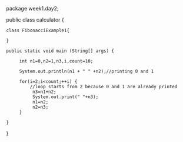 package week1.day2;

public class calculator {
	
	class FibonacciExample1{ 
		
	}
	
	public static void main (String[] args) {
		
		 int n1=0,n2=1,n3,i,count=10;   
		 
		 System.out.println(n1 + " " +n2);//printing 0 and 1    
		    
		 for(i=2;i<count;++i) {
			 //loop starts from 2 because 0 and 1 are already printed    
			  n3=n1+n2;    
			  System.out.print(" "+n3);    
			  n1=n2;    
			  n2=n3;    
		 }    

	}
		
}
	
	
